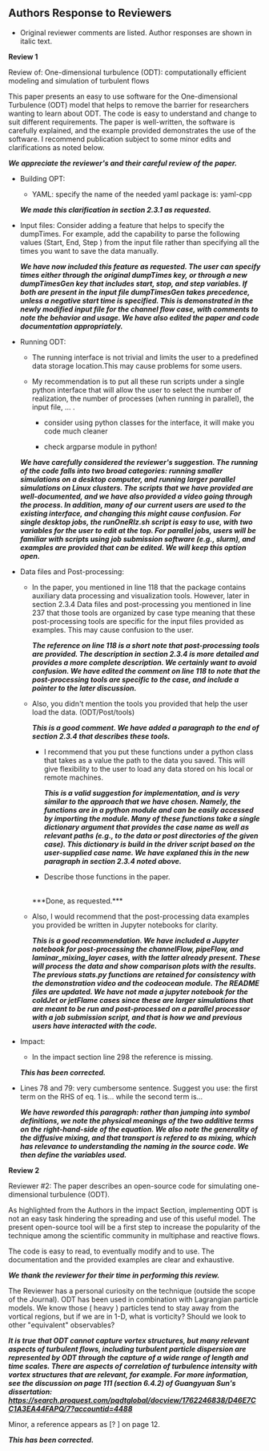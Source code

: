 ## Authors Response to Reviewers
* Original reviewer comments are listed. Author responses are shown in italic text.

**Review 1**

Review of: One-dimensional turbulence (ODT): computationally efficient
modeling and simulation of turbulent flows

This paper presents an easy to use software for the One-dimensional
Turbulence (ODT) model that helps to remove the barrier for researchers
wanting to learn about ODT. The code is easy to understand and change to
suit different requirements. The paper is well-written, the software is
carefully explained, and the example provided demonstrates the use of
the software. I recommend publication subject to some minor edits and
clarifications as noted below.

***We appreciate the reviewer's and their careful review of the paper.***

-   Building OPT:

    -   YAML: specify the name of the needed yaml package is: yaml-cpp

    ***We made this clarification in section 2.3.1 as requested.***

-   Input files: Consider adding a feature that helps to specify the
    dumpTimes. For example, add the capability to parse the following
    values (Start, End, Step ) from the input file rather than
    specifying all the times you want to save the data manually.

    ***We have now included this feature as requested. The user can specify times either through the original dumpTimes key, or through a new dumpTimesGen key that includes start, stop, and step variables. If both are present in the input file dumpTimesGen takes precedence, unless a negative start time is specified. This is demonstrated in the newly modified input file for the channel flow case, with comments to note the behavior and usage. We have also edited the paper and code documentation appropriately.***

-   Running ODT:

    -   The running interface is not trivial and limits the user to a
        predefined data storage location.This may cause problems for
        some users.

    -   My recommendation is to put all these run scripts under a single
        python interface that will allow the user to select the number
        of realization, the number of processes (when running in
        parallel), the input file, \... .

        -   consider using python classes for the interface, it will
            make you code much cleaner

        -   check argparse module in python!
        
    ***We have carefully considered the reviewer's suggestion. The running of the code falls into two broad categories: running smaller simulations on a desktop computer, and running larger parallel simulations on Linux clusters. The scripts that we have provided are well-documented, and we have also provided a video going through the process. In addition, many of our current users are used to the existing interface, and changing this might cause confusion. For single desktop jobs, the runOneRlz.sh script is easy to use, with two variables for the user to edit at the top. For parallel jobs, users will be familiar with scripts using job submission software (e.g., slurm), and examples are provided that can be edited. We will keep this option open.***

-   Data files and Post-processing:

    -   In the paper, you mentioned in line 118 that the package
        contains auxiliary data processing and visualization tools.
        However, later in section 2.3.4 Data files and post-processing
        you mentioned in line 237 that those tools are organized by case
        type meaning that these post-processing tools are specific for
        the input files provided as examples. This may cause confusion
        to the user.
        
        ***The reference on line 118 is a short note that post-processing tools are provided. The description in section 2.3.4 is more detailed and provides a more complete description. We certainly want to avoid confusion. We have edited the comment on line 118 to note that the post-processing tools are specific to the case, and include a pointer to the later discussion.***

    -   Also, you didn't mention the tools you provided that help the
        user load the data. (ODT/Post/tools)
        
        ***This is a good comment. We have added a paragraph to the end of section 2.3.4 that describes these tools.***

        -   I recommend that you put these functions under a python
            class that takes as a value the path to the data you saved.
            This will give flexibility to the user to load any data
            stored on his local or remote machines.
            
            ***This is a valid suggestion for implementation, and is very similar to the approach that we have chosen. Namely, the functions are in a python module and can be easily accessed by importing the module. Many of these functions take a single dictionary argument that provides the case name as well as relevant paths (e.g., to the data or post directories of the given case). This dictionary is build in the driver script based on the user-supplied case name. We have explaned this in the new paragraph in section 2.3.4 noted above.***

        -   Describe those functions in the paper.
        <br>
        ***Done, as requested.***

    -   Also, I would recommend that the post-processing data examples
        you provided be written in Jupyter notebooks for clarity.

        ***This is a good recommendation. We have included a Jupyter notebook for post-processing the channelFlow, pipeFlow, and laminar_mixing_layer cases, with the latter already present. These will process the data and show comparison plots with the results. The previous stats.py functions are retained for consistency with the demonstration video and the codeocean module. The README files are updated. We have not made a jupyter notebook for the coldJet or jetFlame cases since these are larger simulations that are meant to be run and post-processed on a parallel processor with a job submission script, and that is how we and previous users have interacted with the code.***

-   Impact:

    -   In the impact section line 298 the reference is missing.

    ***This has been corrected.***

-   Lines 78 and 79: very cumbersome sentence. Suggest you use: the
    first term on the RHS of eq. 1 is\... while the second term is\...

    ***We have reworded this paragraph: rather than jumping into symbol definitions, we note the physical meanings of the two additive terms on the right-hand-side of the equation. We also note the generality of the diffusive mixing, and that transport is refered to as mixing, which has relevance to understanding the naming in the source code. We then define the variables used.***

**Review 2**

Reviewer \#2: The paper describes an open-source code for simulating
one-dimensional turbulence (ODT).

As highlighted from the Authors in the impact Section, implementing ODT
is not an easy task hindering the spreading and use of this useful
model. The present open-source tool will be a first step to increase the
popularity of the technique among the scientific community in multiphase
and reactive flows.

The code is easy to read, to eventually modify and to use. The
documentation and the provided examples are clear and exhaustive.

***We thank the reviewer for their time in performing this review.***

The Reviewer has a personal curiosity on the technique (outside the
scope of the Journal). ODT has been used in combination with Lagrangian
particle models. We know those ( heavy ) particles tend to stay away
from the vortical regions, but if we are in 1-D, what is vorticity?
Should we look to other \"equivalent\" observables?

***It is true that ODT cannot capture vortex structures, but many relevant aspects of turbulent flows, including turbulent particle dispersion are represented by ODT through the capture of a wide range of length and time scales. There are aspects of correlation of turbulence intensity with vortex structures that are relevant, for example. For more information, see the discussion on page 111 (section 6.4.2) of Guangyuan Sun's dissertation: https://search.proquest.com/pqdtglobal/docview/1762246838/D46E7CC1A3EA44FAPQ/7?accountid=4488***

Minor, a reference appears as \[? \] on page 12.

***This has been corrected.***

